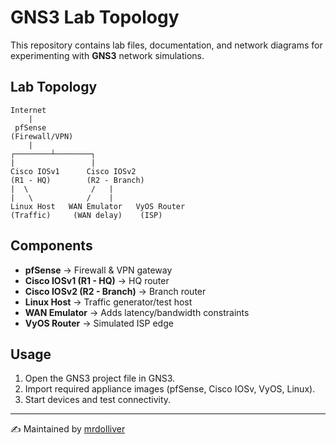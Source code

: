 # GNS3 Lab Topology

This repository contains lab files, documentation, and network diagrams for experimenting with **GNS3** network simulations.

## Lab Topology

```
Internet
    |
 pfSense
(Firewall/VPN)
    |
┌────────┴────────┐
|                 |
Cisco IOSv1      Cisco IOSv2
(R1 - HQ)        (R2 - Branch)
|  \              /   |
|   \            /    |
Linux Host   WAN Emulator   VyOS Router
(Traffic)     (WAN delay)    (ISP)
```

## Components

- **pfSense** → Firewall & VPN gateway  
- **Cisco IOSv1 (R1 - HQ)** → HQ router  
- **Cisco IOSv2 (R2 - Branch)** → Branch router  
- **Linux Host** → Traffic generator/test host  
- **WAN Emulator** → Adds latency/bandwidth constraints  
- **VyOS Router** → Simulated ISP edge

## Usage

1. Open the GNS3 project file in GNS3.  
2. Import required appliance images (pfSense, Cisco IOSv, VyOS, Linux).  
3. Start devices and test connectivity.

---
✍️ Maintained by [mrdolliver](https://github.com/mrdolliver)

